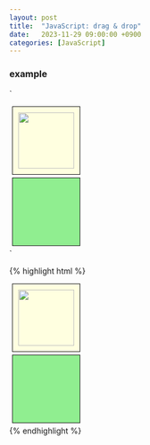 ```yaml
---
layout: post
title:  "JavaScript: drag & drop"
date:   2023-11-29 09:00:00 +0900
categories: [JavaScript]
---
```


### example   
`<script>
    function dragstart(event) {
        event.dataTransfer.setData("text", event.target.id);
        event.dataTransfer.effectAllowed = "move";
        let img = new Image();
        img.src = "drag.jpg";
        event.dataTransfer.setDragImage(img, 20, 20);
    };
    function dragover(event) {
        event.preventDefault();
    };
    function drop(event) {
        event.preventDefault();
        let data = event.dataTransfer.getData("text");
        event.target.appendChild(document.getElementById(data));
        event.dataTransfer.dropEffect = "move";
    };
</script>
<style>
    #div1, #div2 { width: 100px; height: 100px; border: 1px solid; padding: 10px; margin: 5px; }
    #div1 { background-color: lightyellow; }
    #div2 { background-color: lightgreen; }
</style>
<body>
    <div id="div1" ondrop="drop(event)" ondragover="dragover(event)">
        <img id="image" src="flower.jpg" width="100px" height="100px" draggable="true" ondragstart="dragstart(event)" alt="">
    </div>
    <div id="div2" ondrop="drop(event)" ondragover="dragover(event)"></div>
</body>`
   
{% highlight html %}
<!DOCTYPE html>
<html>
    <head>
        <style>
            #div1, #div2 { width: 100px; height: 100px; border: 1px solid; padding: 10px; margin: 5px; }
            #div1 { background-color: lightyellow; }
            #div2 { background-color: lightgreen; }
        </style>
        <script>
            function dragstart(event) {
                event.dataTransfer.setData("text", event.target.id);
                event.dataTransfer.effectAllowed = "move";
                let img = new Image();
                img.src = "drag.jpg";
                event.dataTransfer.setDragImage(img, 20, 20);
            };
            function dragover(event) {
                event.preventDefault();
            };
            function drop(event) {
                event.preventDefault();
                let data = event.dataTransfer.getData("text");
                event.target.appendChild(document.getElementById(data));
                event.dataTransfer.dropEffect = "move";
            };
        </script>
    </head>
    <body>
        <div id="div1" ondrop="drop(event)" ondragover="dragover(event)">
            <img id="image" src="flower.jpg" width="100px" height="100px" draggable="true" ondragstart="dragstart(event)" alt="">
        </div>
        <div id="div2" ondrop="drop(event)" ondragover="dragover(event)"></div>
    </body>
{% endhighlight %}
